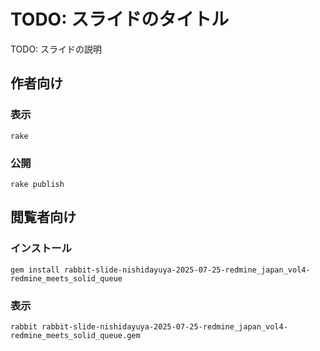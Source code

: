 # TODO: スライドのタイトル

TODO: スライドの説明

## 作者向け

### 表示

    rake

### 公開

    rake publish

## 閲覧者向け

### インストール

    gem install rabbit-slide-nishidayuya-2025-07-25-redmine_japan_vol4-redmine_meets_solid_queue

### 表示

    rabbit rabbit-slide-nishidayuya-2025-07-25-redmine_japan_vol4-redmine_meets_solid_queue.gem

